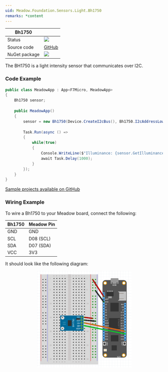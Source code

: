 ```yaml
---
uid: Meadow.Foundation.Sensors.Light.Bh1750
remarks: *content
---
```


| Bh1750        |             |
|---------------|-------------|
| Status        | <img src="https://img.shields.io/badge/Working-brightgreen" style="width: auto; height: -webkit-fill-available;" /> |
| Source code   | [GitHub](https://github.com/WildernessLabs/Meadow.Foundation/tree/master/Source/Meadow.Foundation.Peripherals/Sensors.Light.Bh1750) |
| NuGet package | <a href="https://www.nuget.org/packages/Meadow.Foundation.Sensors.Light.Bh1750/" target="_blank"><img src="https://img.shields.io/nuget/v/Meadow.Foundation.Sensors.Light.Bh1750.svg?label=Meadow.Foundation.Sensors.Light.Bh1750" style="width: auto; height: -webkit-fill-available;" /></a> |

The BH1750 is a light intensity sensor that communicates over I2C. 

### Code Example

```csharp
public class MeadowApp : App<F7Micro, MeadowApp>
{
    Bh1750 sensor;

    public MeadowApp()
    {
        sensor = new Bh1750(Device.CreateI2cBus(), Bh1750.I2cAddressLow);

        Task.Run(async () =>
        {
            while(true)
            {
                Console.WriteLine($"Illuminance: {sensor.GetIlluminance()}lux");
                await Task.Delay(1000);
            }
        });
    }
}
```
[Sample projects available on GitHub](https://github.com/WildernessLabs/Meadow.Foundation/tree/master/Source/Meadow.Foundation.Peripherals/Sensors.Light.Bh1750/Samples/Sensors.Light.Bh1750_Sample) 

### Wiring Example

To wire a Bh1750 to your Meadow board, connect the following:

| Bh1750  | Meadow Pin  |
|---------|-------------|
| GND     | GND         |
| SCL     | D08 (SCL)   |
| SDA     | D07 (SDA)   |
| VCC     | 3V3         |

It should look like the following diagram:

<img src="../../API_Assets/Meadow.Foundation.Sensors.Light.Bh1750/Bh1750_Fritzing.png" 
    style="width: 60%; display: block; margin-left: auto; margin-right: auto;" />